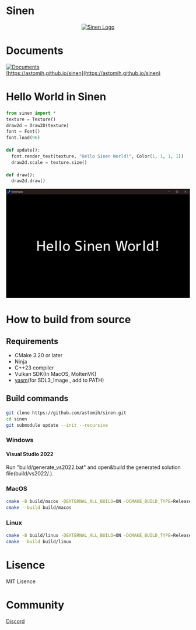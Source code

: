 # Sinen

<p align="center"><a href="https://astomih.github.io/sinen"><img src="https://raw.githubusercontent.com/astomih/sinen/main/docs/logo/logo_bg_white.png" width="480" alt="Sinen Logo"></a></p>  

# Documents

[![Documents](https://github.com/astomih/sinen/actions/workflows/documents.yml/badge.svg)](https://github.com/astomih/sinen/actions/workflows/documents.yml)  
[https://astomih.github.io/sinen](https://astomih.github.io/sinen)


# Hello World in Sinen

``` python
from sinen import *
texture = Texture()
draw2d = Draw2D(texture)
font = Font()
font.load(96)

def update():
  font.render_text(texture, "Hello Sinen World!", Color(1, 1, 1, 1))
  draw2d.scale = texture.size()

def draw():
  draw2d.draw()
```

![Hello World](https://raw.githubusercontent.com/astomih/sinen/refs/heads/main/examples/screenshot/01.png)

# How to build from source

## Requirements

- CMake 3.20 or later
- Ninja
- C++23 compiler
- Vulkan SDK(In MacOS, MoltenVK)
- [yasm](https://github.com/yasm/yasm)(for SDL3_Image , add to PATH)

## Build commands

``` bash
git clone https://github.com/astomih/sinen.git
cd sinen
git submodule update --init --recursive
```

### Windows

#### Visual Studio 2022

Run "build/generate_vs2022.bat" and open&build the generated solution file(build/vs2022/.).

### MacOS

``` bash
cmake -B build/macos -DEXTERNAL_ALL_BUILD=ON -DCMAKE_BUILD_TYPE=Release
cmake --build build/macos
```

### Linux

``` bash
cmake -B build/linux -DEXTERNAL_ALL_BUILD=ON -DCMAKE_BUILD_TYPE=Release
cmake --build build/linux
```

# Lisence
MIT Lisence

# Community
[Discord](https://discord.gg/7U7VDwWjfy)